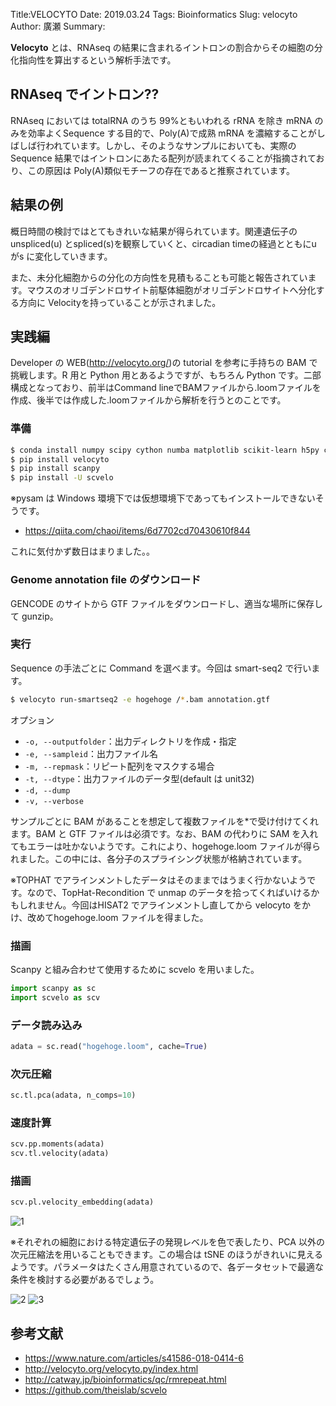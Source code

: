 Title:VELOCYTO
Date: 2019.03.24
Tags: Bioinformatics
Slug: velocyto
Author: 廣瀬
Summary:

**Velocyto** とは、RNAseq の結果に含まれるイントロンの割合からその細胞の分化指向性を算出するという解析手法です。

## RNAseq でイントロン??

RNAseq においては totalRNA のうち 99%ともいわれる rRNA を除き mRNA のみを効率よくSequence する目的で、Poly(A)で成熟 mRNA を濃縮することがしばしば行われています。しかし、そのようなサンプルにおいても、実際の Sequence 結果ではイントロンにあたる配列が読まれてくることが指摘されており、この原因は Poly(A)類似モチーフの存在であると推察されています。

## 結果の例
概日時間の検討ではとてもきれいな結果が得られています。関連遺伝子のunspliced(u) とspliced(s)を観察していくと、circadian timeの経過とともにu がs に変化していきます。

また、未分化細胞からの分化の方向性を見積もることも可能と報告されています。マウスのオリゴデンドロサイト前駆体細胞がオリゴデンドロサイトへ分化する方向に Velocityを持っていることが示されました。

## 実践編
Developer の WEB(<http://velocyto.org/>)の tutorial を参考に手持ちの BAM で挑戦します。R 用と Python 用とあるようですが、もちろん Python です。二部構成となっており、前半はCommand lineでBAMファイルから.loomファイルを作成、後半では作成した.loomファイルから解析を行うとのことです。

### 準備

```sh
$ conda install numpy scipy cython numba matplotlib scikit-learn h5py click
$ pip install velocyto
$ pip install scanpy
$ pip install -U scvelo
```

※pysam は Windows 環境下では仮想環境下であってもインストールできないそうです。
- <https://qiita.com/chaoi/items/6d7702cd70430610f844>

これに気付かず数日はまりました。。

### Genome annotation file のダウンロード
GENCODE のサイトから GTF ファイルをダウンロードし、適当な場所に保存して
gunzip。

### 実行
Sequence の手法ごとに Command を選べます。今回は smart-seq2 で行います。

```sh
$ velocyto run-smartseq2 -e hogehoge /*.bam annotation.gtf
```

オプション

- `-o, --outputfolder`：出力ディレクトリを作成・指定
- `-e, --sampleid`：出力ファイル名
- `-m, --repmask`：リピート配列をマスクする場合
- `-t, --dtype`：出力ファイルのデータ型(default は unit32)
- `-d, --dump`
- `-v, --verbose`

サンプルごとに BAM があることを想定して複数ファイルを*で受け付けてくれます。BAM と GTF ファイルは必須です。なお、BAM の代わりに SAM を入れてもエラーは吐かないようです。これにより、hogehoge.loom ファイルが得られました。この中には、各分子のスプライシング状態が格納されています。

※TOPHAT でアラインメントしたデータはそのままではうまく行かないようです。なので、TopHat-Recondition で unmap のデータを拾ってくればいけるかもしれません。今回はHISAT2 でアラインメントし直してから velocyto をかけ、改めてhogehoge.loom ファイルを得ました。

### 描画
Scanpy と組み合わせて使用するために scvelo を用いました。

```python
import scanpy as sc
import scvelo as scv
```

### データ読み込み

```python
adata = sc.read("hogehoge.loom", cache=True)
```

### 次元圧縮

```python
sc.tl.pca(adata, n_comps=10)
```

### 速度計算

```python
scv.pp.moments(adata)
scv.tl.velocity(adata)
```

### 描画

```python
scv.pl.velocity_embedding(adata)
```

![1]({attach}images/velocyte_figs/picture1.png)

※それぞれの細胞における特定遺伝子の発現レベルを色で表したり、PCA 以外の次元圧縮法を用いることもできます。この場合は tSNE のほうがきれいに見えるようです。パラメータはたくさん用意されているので、各データセットで最適な条件を検討する必要があるでしょう。

![2]({attach}images/velocyte_figs/picture2.png)
![3]({attach}images/velocyte_figs/picture3.png)

## 参考文献
- <https://www.nature.com/articles/s41586-018-0414-6>
- <http://velocyto.org/velocyto.py/index.html>
- <http://catway.jp/bioinformatics/qc/rmrepeat.html>
- <https://github.com/theislab/scvelo>
